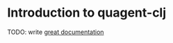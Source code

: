 # Introduction to quagent-clj

TODO: write [great documentation](http://jacobian.org/writing/great-documentation/what-to-write/)

